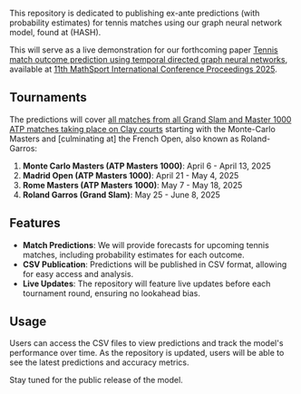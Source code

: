 This repository is dedicated to publishing ex-ante predictions (with probability estimates) for tennis matches using our graph neural network model, found at (HASH).

This will serve as a live demonstration for our forthcoming paper [Tennis match outcome prediction using temporal directed graph neural networks](https://research-information.bris.ac.uk/en/publications/tennis-match-outcome-prediction-using-temporal-directed-graph-neu), available at [11th MathSport International Conference Proceedings 2025](https://math.uni.lu/midas/events/mathsports2025/).

## Tournaments 

The predictions will cover [all matches from all Grand Slam and Master 1000 ATP matches taking place on Clay courts](https://en.wikipedia.org/wiki/2025_ATP_Tour) starting with the Monte-Carlo Masters and [culminating at] the French Open, also known as Roland-Garros:

1. **Monte Carlo Masters (ATP Masters 1000)**: April 6 - April 13, 2025
2. **Madrid Open (ATP Masters 1000)**: April 21 - May 4, 2025
3. **Rome Masters (ATP Masters 1000)**: May 7 - May 18, 2025
4. **Roland Garros (Grand Slam)**: May 25 - June 8, 2025


## Features

- **Match Predictions**: We will provide forecasts for upcoming tennis matches, including probability estimates for each outcome.
- **CSV Publication**: Predictions will be published in CSV format, allowing for easy access and analysis.
- **Live Updates**: The repository will feature live updates before each tournament round, ensuring no lookahead bias.


## Usage

Users can access the CSV files to view predictions and track the model's performance over time. As the repository is updated, users will be able to see the latest predictions and accuracy metrics.

Stay tuned for the public release of the model.